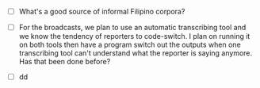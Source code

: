 - [ ] What's a good source of informal Filipino corpora? 
- [ ] For the broadcasts, we plan to use an automatic transcribing tool and we know the tendency of reporters to code-switch. I plan on running it on both tools then have a program switch out the outputs when one transcribing tool can't understand what the reporter is saying anymore. Has that been done before?
- [ ] dd

